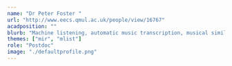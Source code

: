 ```yaml
---
name: "Dr Peter Foster "
url: "http://www.eecs.qmul.ac.uk/people/view/16767"
acadposition: ""
blurb: "Machine listening, automatic music transcription, musical similarity, cover song identification"
themes: ["mir", "mlist"]
role: "Postdoc"
image: "./defaultprofile.png"
---
```

